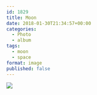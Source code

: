 ```yaml
---
id: 1829
title: Moon
date: 2018-01-30T21:34:57+00:00
categories: 
  - Photo
  - album
tags:
  - moon
  - space
format: image
published: false
---
```

<img src="http://claycarson.net/wp-content/uploads/2018/01/moon-1.jpg"/>
<!--more-->
